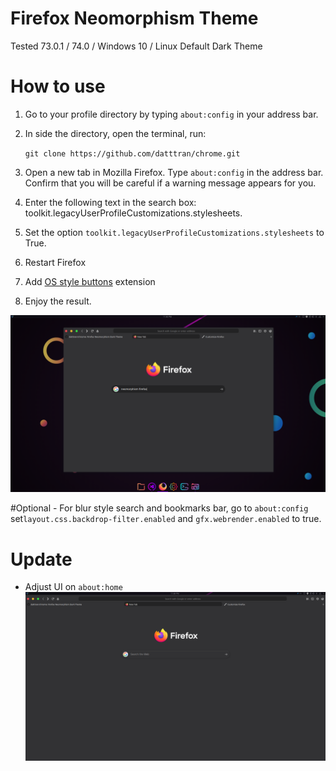 # Firefox Neomorphism Theme
Tested 73.0.1 / 74.0 /  Windows 10 / Linux Default Dark Theme
# How to use
1. Go to your profile directory by typing ```about:config``` in your address bar. 

2. In side the directory, open the terminal, run:

  	```git clone https://github.com/datttran/chrome.git```

3. Open a new tab in Mozilla Firefox. Type ```about:config``` in the address bar. Confirm that you will be careful if a warning message appears for you.

4. Enter the following text in the search box: toolkit.legacyUserProfileCustomizations.stylesheets.

5. Set the option ``toolkit.legacyUserProfileCustomizations.stylesheets`` to True.

6. Restart Firefox 

7. Add [OS style buttons](https://addons.mozilla.org/en-US/firefox/user/12528072/) extension

8. Enjoy the result.

![alt text](image/type.png)

#Optional
	- For blur style search and bookmarks bar, go to ```about:config``` set```layout.css.backdrop-filter.enabled``` and ```gfx.webrender.enabled``` to true.

# Update
 - Adjust UI on ```about:home```
 ![](image/newtab.png)

